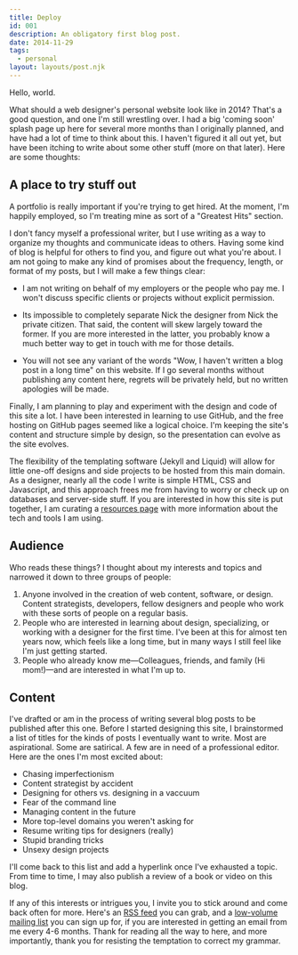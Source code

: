 ```yaml
---
title: Deploy
id: 001
description: An obligatory first blog post.
date: 2014-11-29
tags:
  - personal
layout: layouts/post.njk
---
```


Hello, world.

What should a web designer's personal website look like in 2014? That's a good question, and one I'm still wrestling over. I had a big 'coming soon' splash page up here for several more months than I originally planned, and have had a lot of time to think about this. I haven't figured it all out yet, but have been itching to write about some other stuff (more on that later). Here are some thoughts:

## A place to try stuff out

A portfolio is really important if you're trying to get hired. At the moment, I'm happily employed, so I'm treating mine as sort of a "Greatest Hits" section.

I don't fancy myself a professional writer, but I use writing as a way to organize my thoughts and communicate ideas to others. Having some kind of blog is helpful for others to find you, and figure out what you're about. I am not going to make any kind of promises about the frequency, length, or format of my posts, but I will make a few things clear:

- I am not writing on behalf of my employers or the people who pay me. I won't discuss specific clients or projects without explicit permission.

- Its impossible to completely separate Nick the designer from Nick the private citizen. That said, the content will skew largely toward the former. If you are more interested in the latter, you probably know a much better way to get in touch with me for those details.

- You will not see any variant of the words "Wow, I haven't written a blog post in a long time" on this website. If I go several months without publishing any content here, regrets will be privately held, but no written apologies will be made.

Finally, I am planning to play and experiment with the design and code of this site a lot. I have been interested in learning to use GitHub, and the free hosting on GitHub pages seemed like a logical choice. I'm keeping the site's content and structure simple by design, so the presentation can evolve as the site evolves.

The flexibility of the templating software (Jekyll and Liquid) will allow for little one-off designs and side projects to be hosted from this main domain. As a designer, nearly all the code I write is simple HTML, CSS and Javascript, and this approach frees me from having to worry or check up on databases and server-side stuff. If you are interested in how this site is put together, I am curating a [resources page](/info/resources/) with more information about the tech and tools I am using.

## Audience

Who reads these things? I thought about my interests and topics and narrowed it down to three groups of people:

1. Anyone involved in the creation of web content, software, or design. Content strategists, developers, fellow designers and people who work with these sorts of people on a regular basis.
2. People who are interested in learning about design, specializing, or working with a designer for the first time. I've been at this for almost ten years now, which feels like a long time, but in many ways I still feel like I'm just getting started.
3. People who already know me&mdash;Colleagues, friends, and family (Hi mom!)&mdash;and are interested in what I'm up to.

## Content

I've drafted or am in the process of writing several blog posts to be published after this one. Before I started designing this site, I brainstormed a list of titles for the kinds of posts I eventually want to write. Most are aspirational. Some are satirical. A few are in need of a professional editor. Here are the ones I'm most excited about:

- Chasing imperfectionism
- Content strategist by accident
- Designing for others vs. designing in a vaccuum
- Fear of the command line
- Managing content in the future
- More top-level domains you weren't asking for
- Resume writing tips for designers (really)
- Stupid branding tricks
- Unsexy design projects

I'll come back to this list and add a hyperlink once I've exhausted a topic. From time to time, I may also publish a review of a book or video on this blog.

If any of this interests or intrigues you, I invite you to stick around and come back often for more. Here's an [RSS feed](https://nicksimson.com/feed/feed.xml) you can grab, and a [low-volume mailing list](https://tinyletter.com/nsmsn) you can sign up for, if you are interested in getting an email from me every 4-6 months. Thank for reading all the way to here, and more importantly, thank you for resisting the temptation to correct my grammar.
